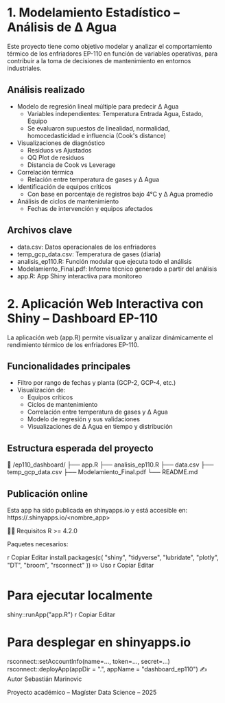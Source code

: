 # 1. Modelamiento Estadístico – Análisis de Δ Agua
Este proyecto tiene como objetivo modelar y analizar el comportamiento térmico de los enfriadores EP-110 en función de variables operativas, para contribuir a la toma de decisiones de mantenimiento en entornos industriales.

## Análisis realizado
- Modelo de regresión lineal múltiple para predecir Δ Agua
  - Variables independientes: Temperatura Entrada Agua, Estado, Equipo
  - Se evaluaron supuestos de linealidad, normalidad, homocedasticidad e influencia (Cook's distance)
- Visualizaciones de diagnóstico
  - Residuos vs Ajustados
  - QQ Plot de residuos
  - Distancia de Cook vs Leverage
- Correlación térmica
  - Relación entre temperatura de gases y Δ Agua
- Identificación de equipos críticos
  - Con base en porcentaje de registros bajo 4°C y Δ Agua promedio
- Análisis de ciclos de mantenimiento
  - Fechas de intervención y equipos afectados

## Archivos clave
- data.csv: Datos operacionales de los enfriadores
- temp_gcp_data.csv: Temperatura de gases (diaria)
- analisis_ep110.R: Función modular que ejecuta todo el análisis
- Modelamiento_Final.pdf: Informe técnico generado a partir del análisis
- app.R: App Shiny interactiva para monitoreo

# 2. Aplicación Web Interactiva con Shiny – Dashboard EP-110
La aplicación web (app.R) permite visualizar y analizar dinámicamente el rendimiento térmico de los enfriadores EP-110.

## Funcionalidades principales
- Filtro por rango de fechas y planta (GCP-2, GCP-4, etc.)
- Visualización de:
  - Equipos críticos
  - Ciclos de mantenimiento
  - Correlación entre temperatura de gases y Δ Agua
  - Modelo de regresión y sus validaciones
  - Visualizaciones de Δ Agua en tiempo y distribución

## Estructura esperada del proyecto
📂 /ep110_dashboard/
├── app.R
├── analisis_ep110.R
├── data.csv
├── temp_gcp_data.csv
├── Modelamiento_Final.pdf
└── README.md

## Publicación online
Esta app ha sido publicada en shinyapps.io y está accesible en:
https://<usuario>.shinyapps.io/<nombre_app>


👨‍🔬 Requisitos
R >= 4.2.0

Paquetes necesarios:

r
Copiar
Editar
install.packages(c(
  "shiny", "tidyverse", "lubridate", "plotly",
  "DT", "broom", "rsconnect"
))
✏️ Uso
r
Copiar
Editar
# Para ejecutar localmente
shiny::runApp("app.R")
r
Copiar
Editar
# Para desplegar en shinyapps.io
rsconnect::setAccountInfo(name=..., token=..., secret=...)
rsconnect::deployApp(appDir = ".", appName = "dashboard_ep110")
✍️ Autor
Sebastián Marinovic

Proyecto académico – Magíster Data Science – 2025
